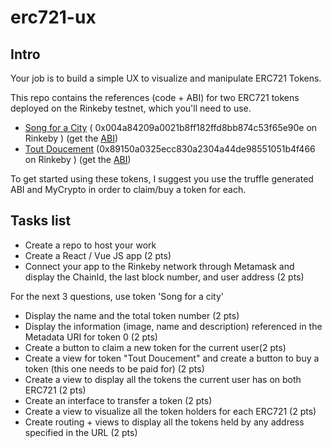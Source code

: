 # erc721-ux

## Intro
Your job is to build a simple UX to visualize and manipulate ERC721 Tokens.

This repo contains the references (code + ABI) for two ERC721 tokens deployed on the Rinkeby testnet, which you'll need to use.
- [Song for a City](contracts/SongForACity.sol) ( 0x004a84209a0021b8ff182ffd8bb874c53f65e90e on Rinkeby ) (get the [ABI](build/contracts/SongForACity.json))
- [Tout Doucement](contracts/ToutDoucement.sol) (0x89150a0325ecc830a2304a44de98551051b4f466 on Rinkeby ) (get the [ABI](build/contracts/ToutDoucement.json))

To get started using these tokens, I suggest you use the truffle generated ABI and MyCrypto in order to claim/buy a token for each.

## Tasks list
- Create a repo to host your work
- Create a React / Vue JS app (2 pts)
- Connect your app to the Rinkeby network through Metamask and display the ChainId, the last block number, and user address (2 pts)

For the next 3 questions, use token 'Song for a city'

- Display the name and the total token number (2 pts)
- Display the information (image, name and description) referenced in the Metadata URI for token 0 (2 pts)
- Create a button to claim a new token for the current user(2 pts)
- Create a view for token "Tout Doucement" and create a button to buy a token (this one needs to be paid for) (2 pts)
- Create a view to display all the tokens the current user has on both ERC721 (2 pts)
- Create an interface to transfer a token (2 pts)
- Create a view to visualize all the token holders for each ERC721 (2 pts)
- Create routing + views to display all the tokens held by any address specified in the URL (2 pts)
